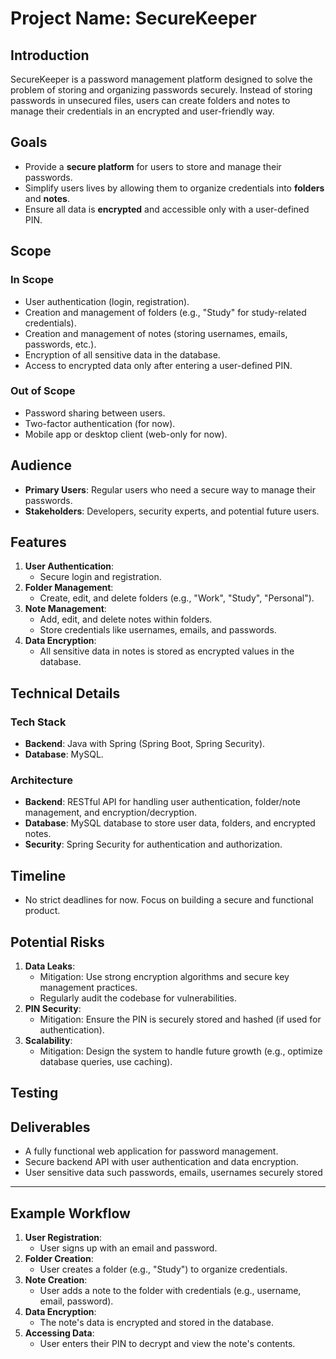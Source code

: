 
# Project Name: SecureKeeper

## Introduction
SecureKeeper is a password management platform designed to solve the problem of storing and organizing passwords securely. Instead of storing passwords in unsecured files, users can create folders and notes to manage their credentials in an encrypted and user-friendly way.

## Goals
- Provide a **secure platform** for users to store and manage their passwords.
- Simplify users lives by allowing them to organize credentials into **folders** and **notes**.
- Ensure all data is **encrypted** and accessible only with a user-defined PIN.

## Scope
### In Scope
- User authentication (login, registration).
- Creation and management of folders (e.g., "Study" for study-related credentials).
- Creation and management of notes (storing usernames, emails, passwords, etc.).
- Encryption of all sensitive data in the database.
- Access to encrypted data only after entering a user-defined PIN.

### Out of Scope
- Password sharing between users.
- Two-factor authentication (for now).
- Mobile app or desktop client (web-only for now).

## Audience
- **Primary Users**: Regular users who need a secure way to manage their passwords.
- **Stakeholders**: Developers, security experts, and potential future users.

## Features
1. **User Authentication**:
   - Secure login and registration.
2. **Folder Management**:
   - Create, edit, and delete folders (e.g., "Work", "Study", "Personal").
3. **Note Management**:
   - Add, edit, and delete notes within folders.
   - Store credentials like usernames, emails, and passwords.
4. **Data Encryption**:
   - All sensitive data in notes is stored as encrypted values in the database.

## Technical Details
### Tech Stack
- **Backend**: Java with Spring (Spring Boot, Spring Security).
- **Database**: MySQL.

### Architecture
- **Backend**: RESTful API for handling user authentication, folder/note management, and encryption/decryption.
- **Database**: MySQL database to store user data, folders, and encrypted notes.
- **Security**: Spring Security for authentication and authorization.

## Timeline
- No strict deadlines for now. Focus on building a secure and functional product.

## Potential Risks
1. **Data Leaks**:
   - Mitigation: Use strong encryption algorithms and secure key management practices.
   - Regularly audit the codebase for vulnerabilities.
2. **PIN Security**:
   - Mitigation: Ensure the PIN is securely stored and hashed (if used for authentication).
3. **Scalability**:
   - Mitigation: Design the system to handle future growth (e.g., optimize database queries, use caching).

## Testing
<!-- todo -->

## Deliverables
- A fully functional web application for password management.
- Secure backend API with user authentication and data encryption.
- User sensitive data such passwords, emails, usernames securely stored
<!-- - Documentation for developers and users. -->

---

## Example Workflow
1. **User Registration**:
   - User signs up with an email and password.
2. **Folder Creation**:
   - User creates a folder (e.g., "Study") to organize credentials.
3. **Note Creation**:
   - User adds a note to the folder with credentials (e.g., username, email, password).
4. **Data Encryption**:
   - The note's data is encrypted and stored in the database.
5. **Accessing Data**:
   - User enters their PIN to decrypt and view the note's contents.
